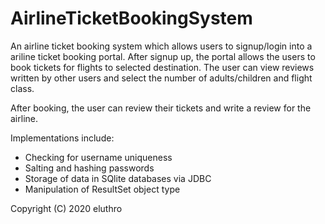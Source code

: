 # AirlineTicketBookingSystem
An airline ticket booking system which allows users to signup/login into a ariline ticket booking portal. After signup up, the portal allows the users to book tickets for flights to selected destination. The user can view reviews written by other users and select the number of adults/children and flight class. 

After booking, the user can review their tickets and write a review for the airline. 

Implementations include:
* Checking for username uniqueness
* Salting and hashing passwords
* Storage of data in SQlite databases via JDBC
* Manipulation of ResultSet object type

Copyright (C) 2020 eluthro
